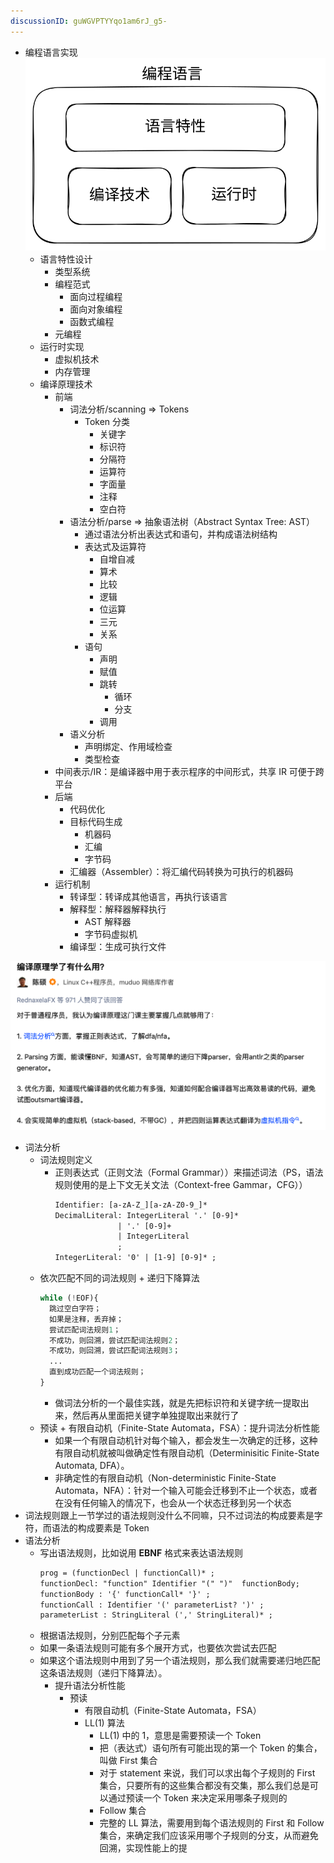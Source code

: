 ```yaml
---
discussionID: guWGVPTYYqo1am6rJ_g5-
---
```


- 编程语言实现  
  ![编程语言结构](./images/编程语言结构.excalidraw.svg)
  - 语言特性设计
    - 类型系统
    - 编程范式
      - 面向过程编程
      - 面向对象编程
      - 函数式编程
    - 元编程
  - 运行时实现
    - 虚拟机技术
    - 内存管理
  - 编译原理技术
    - 前端
      - 词法分析/scanning => Tokens
        - Token 分类
          - 关键字
          - 标识符
          - 分隔符
          - 运算符
          - 字面量
          - 注释
          - 空白符
      - 语法分析/parse => 抽象语法树（Abstract Syntax Tree: AST）
        - 通过语法分析出表达式和语句，并构成语法树结构
        - 表达式及运算符
          - 自增自减
          - 算术
          - 比较
          - 逻辑
          - 位运算
          - 三元
          - 关系
        - 语句
          - 声明
          - 赋值
          - 跳转
            - 循环
            - 分支
          - 调用
      - 语义分析
        - 声明绑定、作用域检查
        - 类型检查
    - 中间表示/IR：是编译器中用于表示程序的中间形式，共享 IR 可便于跨平台
    - 后端
      - 代码优化
      - 目标代码生成
        - 机器码
        - 汇编
        - 字节码
      - 汇编器（Assembler）：将汇编代码转换为可执行的机器码
    - 运行机制
      - 转译型：转译成其他语言，再执行该语言
      - 解释型：解释器解释执行
        - AST 解释器
        - 字节码虚拟机
      - 编译型：生成可执行文件


![图 1](./images/1645511866515.png)


- 词法分析
  - 词法规则定义
    - 正则表达式（正则文法（Formal Grammar））来描述词法（PS，语法规则使用的是上下文无关文法（Context-free Gammar，CFG））
      ```txt
      Identifier: [a-zA-Z_][a-zA-Z0-9_]*
      DecimalLiteral: IntegerLiteral '.' [0-9]* 
                    | '.' [0-9]+
                    | IntegerLiteral 
                    ;
      IntegerLiteral: '0' | [1-9] [0-9]* ;
      ```
  - 依次匹配不同的词法规则 + 递归下降算法
    ```py
    while (!EOF){
      跳过空白字符；
      如果是注释，丢弃掉；
      尝试匹配词法规则1；
      不成功，则回溯，尝试匹配词法规则2；
      不成功，则回溯，尝试匹配词法规则3；
      ...
      直到成功匹配一个词法规则；
    }
    ```
    - 做词法分析的一个最佳实践，就是先把标识符和关键字统一提取出来，然后再从里面把关键字单独提取出来就行了
  - 预读 + 有限自动机（Finite-State Automata，FSA）：提升词法分析性能
    - 如果一个有限自动机针对每个输入，都会发生一次确定的迁移，这种有限自动机就被叫做确定性有限自动机（Determinisitic Finite-State Automata, DFA）。
    - 非确定性的有限自动机（Non-deterministic Finite-State Automata，NFA）：针对一个输入可能会迁移到不止一个状态，或者在没有任何输入的情况下，也会从一个状态迁移到另一个状态
- 词法规则跟上一节学过的语法规则没什么不同嘛，只不过词法的构成要素是字符，而语法的构成要素是 Token
- 语法分析
  - 写出语法规则，比如说用 **EBNF** 格式来表达语法规则
    ```txt
    prog = (functionDecl | functionCall)* ;
    functionDecl: "function" Identifier "(" ")"  functionBody;
    functionBody : '{' functionCall* '}' ;
    functionCall : Identifier '(' parameterList? ')' ;
    parameterList : StringLiteral (',' StringLiteral)* ;
    ```
  - 根据语法规则，分别匹配每个子元素
  - 如果一条语法规则可能有多个展开方式，也要依次尝试去匹配
  - 如果这个语法规则中用到了另一个语法规则，那么我们就需要递归地匹配这条语法规则（递归下降算法）。
    - 提升语法分析性能
      - 预读 
        - 有限自动机（Finite-State Automata，FSA）
        - LL(1) 算法
          - LL(1) 中的 1，意思是需要预读一个 Token
          - 把（表达式）语句所有可能出现的第一个 Token 的集合，叫做 First 集合
          - 对于 statement 来说，我们可以求出每个子规则的 First 集合，只要所有的这些集合都没有交集，那么我们总是可以通过预读一个 Token 来决定采用哪条子规则的
          - Follow 集合
          - 完整的 LL 算法，需要用到每个语法规则的 First 和 Follow 集合，来确定我们应该采用哪个子规则的分支，从而避免回溯，实现性能上的提